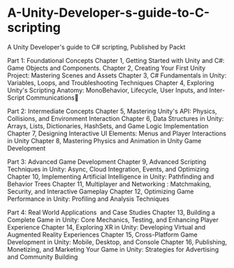 # A-Unity-Developer-s-guide-to-C-scripting
A Unity Developer's guide to C# scripting, Published by Packt

Part 1: Foundational Concepts
Chapter 1, Getting Started with Unity and C#: Game Objects and Components.
Chapter 2, Creating Your First Unity Project: Mastering Scenes and Assets
Chapter 3, C# Fundamentals in Unity: Variables, Loops, and Troubleshooting Techniques
Chapter 4, Exploring Unity's Scripting Anatomy: MonoBehavior, Lifecycle, User Inputs, and Inter-Script Communications

Part 2: Intermediate Concepts
Chapter 5, Mastering Unity's API: Physics, Collisions, and Environment Interaction
Chapter 6, Data Structures in Unity: Arrays, Lists, Dictionaries, HashSets, and Game Logic Implementation
Chapter 7, Designing Interactive UI Elements: Menus and Player Interactions in Unity
Chapter 8, Mastering Physics and Animation in Unity Game Development

Part 3: Advanced Game Development
Chapter 9, Advanced Scripting Techniques in Unity: Async, Cloud Integration, Events, and Optimizing
Chapter 10, Implementing Artificial Intelligence in Unity: Pathfinding and Behavior Trees
Chapter 11, Multiplayer and Networking : Matchmaking, Security, and Interactive Gameplay
Chapter 12, Optimizing Game Performance in Unity: Profiling and Analysis Techniques

Part 4: Real World Applications  and Case Studies
Chapter 13, Building a Complete Game in Unity: Core Mechanics, Testing, and Enhancing Player Experience
Chapter 14, Exploring XR in Unity: Developing Virtual and Augmented Reality Experiences
Chapter 15, Cross-Platform Game Development in Unity: Mobile, Desktop, and Console
Chapter 16, Publishing, Monetizing, and Marketing Your Game in Unity: Strategies for Advertising and Community Building